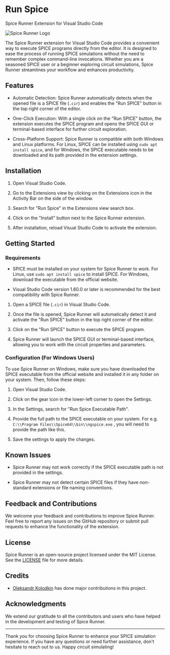 # Run Spice
Spice Runner Extension for Visual Studio Code

![Spice Runner Logo](images/spice-runner-logo.png)

The Spice Runner extension for Visual Studio Code provides a convenient way to execute SPICE programs directly from the editor. It is designed to ease the process of running SPICE simulations without the need to remember complex command-line invocations. Whether you are a seasoned SPICE user or a beginner exploring circuit simulations, Spice Runner streamlines your workflow and enhances productivity.

## Features

- Automatic Detection: Spice Runner automatically detects when the opened file is a SPICE file (`.cir`) and enables the "Run SPICE" button in the top right corner of the editor.

- One-Click Execution: With a single click on the "Run SPICE" button, the extension executes the SPICE program and opens the SPICE GUI or terminal-based interface for further circuit exploration.

- Cross-Platform Support: Spice Runner is compatible with both Windows and Linux platforms. For Linux, SPICE can be installed using `sudo apt install spice`, and for Windows, the SPICE executable needs to be downloaded and its path provided in the extension settings.

## Installation

1. Open Visual Studio Code.

2. Go to the Extensions view by clicking on the Extensions icon in the Activity Bar on the side of the window.

3. Search for "Run Spice" in the Extensions view search box.

4. Click on the "Install" button next to the Spice Runner extension.

5. After installation, reload Visual Studio Code to activate the extension.



## Getting Started
### Requirements

- SPICE must be installed on your system for Spice Runner to work. For Linux, use `sudo apt install spice` to install SPICE. For Windows, download the executable from the official website.

- Visual Studio Code version 1.60.0 or later is recommended for the best compatibility with Spice Runner.

1. Open a SPICE file (`.cir`) in Visual Studio Code.

2. Once the file is opened, Spice Runner will automatically detect it and activate the "Run SPICE" button in the top right corner of the editor.

3. Click on the "Run SPICE" button to execute the SPICE program.

4. Spice Runner will launch the SPICE GUI or terminal-based interface, allowing you to work with the circuit properties and parameters.


### Configuration (For Windows Users)

To use Spice Runner on Windows, make sure you have downloaded the SPICE executable from the official website and installed it in any folder on your system. Then, follow these steps:

1. Open Visual Studio Code.

2. Click on the gear icon in the lower-left corner to open the Settings.

3. In the Settings, search for "Run Spice Executable Path".

4. Provide the full path to the SPICE executable on your system.
   For e.g. `C:\\Program Files\\Spice64\\bin\\ngspice.exe` , you will need to provide the path like this.

6. Save the settings to apply the changes.


## Known Issues

- Spice Runner may not work correctly if the SPICE executable path is not provided in the settings.

- Spice Runner may not detect certain SPICE files if they have non-standard extensions or file naming conventions.

## Feedback and Contributions

We welcome your feedback and contributions to improve Spice Runner. Feel free to report any issues on the GitHub repository or submit pull requests to enhance the functionality of the extension.

## License

Spice Runner is an open-source project licensed under the MIT License. See the [LICENSE](LICENSE) file for more details.

## Credits

- [Oleksandr Kolodkin](https://github.com/kolod) has done major contributions in this project.
  
## Acknowledgments

We extend our gratitude to all the contributors and users who have helped in the development and testing of Spice Runner.

---

Thank you for choosing Spice Runner to enhance your SPICE simulation experience. If you have any questions or need further assistance, don't hesitate to reach out to us. Happy circuit simulating!
